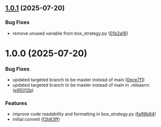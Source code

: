 ## [1.0.1](https://github.com/akramsameer/test-tags/compare/v1.0.0...v1.0.1) (2025-07-20)


### Bug Fixes

* remove unused variable from box_strategy.py ([01b2a16](https://github.com/akramsameer/test-tags/commit/01b2a1633bbf8bd492ddfc35adae169d6dafe8b9))

# 1.0.0 (2025-07-20)


### Bug Fixes

* updated targeted branch to be master instead of main ([0ece7f1](https://github.com/akramsameer/test-tags/commit/0ece7f1f75d884a13ce38721835bf7578c0f0ea5))
* updated targeted branch to be master instead of main in .releasrrc ([e95012b](https://github.com/akramsameer/test-tags/commit/e95012b05b9fa6718cb5a123527feaeec201d533))


### Features

* improve code readability and formatting in box_strategy.py ([fa99b94](https://github.com/akramsameer/test-tags/commit/fa99b947867254701fff0f32b58bb05e33ae56fc))
* initial commit ([f2b63ff](https://github.com/akramsameer/test-tags/commit/f2b63ff07519dc17892c0e9afd71215402844ea9))
